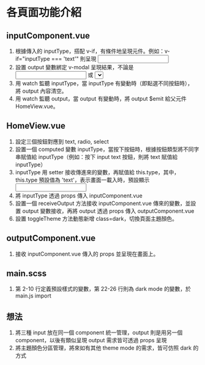 # 各頁面功能介紹

## inputComponent.vue
1. 根據傳入的 inputType，搭配 v-if，有條件地呈現元件。例如：v-if="inputType === 'text'" 則呈現 <input type="text">
2. 設置 output 變數綁定 v-modal 呈現結果，不論是 <input> 或 <select> 都共用此變數。
3. 用 watch 監聽 inputType，當 inputType 有變動時（即點選不同按鈕時）， 將 output 內容清空。
4. 用 watch 監聽 output，當 output 有變動時，將 output $emit 給父元件 HomeView.vue。

## HomeView.vue
1. 設定三個按鈕對應到 text, radio, select
2. 設置一個 computed 變數 inputType，當按下按鈕時，根據按鈕類型將不同字串賦值給 inputType（例如：按下 input text 按鈕，則將 text 賦值給 inputType）
3. inputType 用 setter 接收傳進來的變數，再賦值給 this.type，其中，this.type 預設值為 'text'，表示畫面一載入時，預設顯示 <input type="text">
4. 將 inputType 透過 props 傳入 inputComponent.vue
5. 設置一個 receiveOutput 方法接收 inputComponent.vue 傳來的變數，並設置 output 變數接收，再將 output 透過 props 傳入 outputComponent.vue
6. 設置 toggleTheme 方法動態新增 class=dark，切換頁面主題顏色。

## outputComponent.vue
1. 接收 inputComponent.vue 傳入的 props 並呈現在畫面上。

## main.scss
1. 第 2-10 行定義預設樣式的變數，第 22-26 行則為 dark mode 的變數，於 main.js import

## 想法
1. 將三種 input 放在同一個 component 統一管理，output 則是用另一個 component，以後有類似呈現 output 需求皆可透過 props 呈現
2. 將主題顏色分區管理，將來如有其他 theme mode 的需求，皆可仿照 dark 的方式
